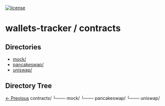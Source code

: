 
[![license](https://img.shields.io/github/license/jamesisaac/react-native-background-task.svg)](https://opensource.org/licenses/MIT)


# wallets-tracker / contracts


## Directories
 - [mock/](./mock/)
 - [pancakeswap/](./pancakeswap/)
 - [uniswap/](./uniswap/)


## Directory Tree
[<- Previous](https://github.com/marc-aurele-besner/wallets-tracker)
contracts/
   └─── mock/
   └─── pancakeswap/
   └─── uniswap/

